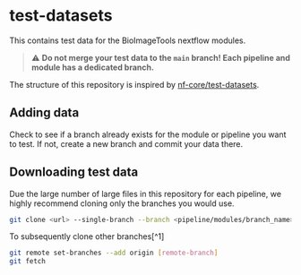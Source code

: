 # test-datasets

This contains test data for the BioImageTools nextflow modules.

> ⚠️ **Do not merge your test data to the `main` branch! Each pipeline and module has a dedicated branch.**

The structure of this repository is inspired by [nf-core/test-datasets](https://github.com/nf-core/test-datasets).

## Adding data

Check to see if a branch already exists for the module or pipeline you want to test. If not, create a new branch and commit your data there.

## Downloading test data

Due the large number of large files in this repository for each pipeline, we highly recommend cloning only the branches you would use.

```bash
git clone <url> --single-branch --branch <pipeline/modules/branch_name>
```

To subsequently clone other branches[^1]

```bash
git remote set-branches --add origin [remote-branch]
git fetch
```
